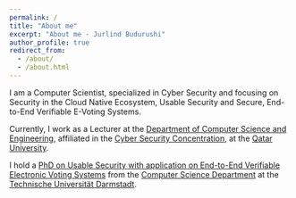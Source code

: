 ```yaml
---
permalink: /
title: "About me"
excerpt: "About me - Jurlind Budurushi"
author_profile: true
redirect_from: 
  - /about/
  - /about.html
---
```


I am a Computer Scientist, specialized in Cyber Security and focusing on Security in the Cloud Native Ecosystem, Usable Security and Secure, End-to-End Verifiable E-Voting Systems.

Currently, I work as a Lecturer at the [Department of Computer Science and Engineering](http://www.qu.edu.qa/engineering/academics/computer), affiliated in the [Cyber Security Concentration](http://www.qu.edu.qa/engineering/academics/computer/cs/cybersecurity), at the [Qatar University](http://www.qu.edu.qa/).

I hold a [PhD on Usable Security with application on End-to-End Verifiable Electronic Voting Systems](https://tuprints.ulb.tu-darmstadt.de/5418/) from the [Computer Science Department](https://www.informatik.tu-darmstadt.de/) at the [Technische Universität Darmstadt](https://www.tu-darmstadt.de).
